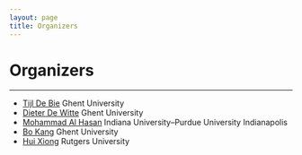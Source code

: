 ```yaml
---
layout: page
title: Organizers
---
```

# Organizers
---
- [Tijl De Bie](http://www.tijldebie.net) Ghent University
- [Dieter De Witte](https://telefoonboek.ugent.be/nl/people/802000451589) Ghent University
- [Mohammad Al Hasan](http://dmgroup.cs.iupui.edu/home.php) Indiana University–Purdue University Indianapolis
- [Bo Kang](http://bokang.io) Ghent University
- [Hui Xiong](http://datamining.rutgers.edu) Rutgers University


